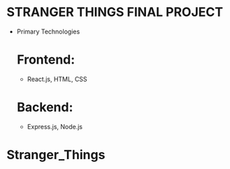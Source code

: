 # STRANGER THINGS FINAL PROJECT

- Primary Technologies

  # Frontend:
  - React.js, HTML, CSS
  # Backend:
  - Express.js, Node.js

# Stranger_Things
